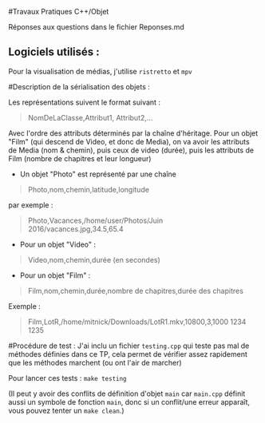 #Travaux Pratiques C++/Objet

Réponses aux questions dans le fichier Reponses.md

## Logiciels utilisés :

Pour la visualisation de médias, j'utilise `ristretto` et `mpv`



#Description de la sérialisation des objets :

Les représentations suivent le format suivant :

> NomDeLaClasse,Attribut1, Attribut2,...

Avec l'ordre des attributs déterminés par la chaîne d'héritage.
Pour un objet "Film" (qui descend de Video, et donc de Media),
on va avoir les attributs de Media (nom & chemin), puis ceux de video
(durée), puis les attributs de Film (nombre de chapitres et leur longueur)


* Un objet "Photo" est représenté par une chaîne

> Photo,nom,chemin,latitude,longitude
	
par exemple :

> Photo,Vacances,/home/user/Photos/Juin 2016/vacances.jpg,34.5,65.4

* Pour un objet "Video" :

> Video,nom,chemin,durée (en secondes)

* Pour un objet "Film" :

> Film,nom,chemin,durée,nombre de chapitres,durée des chapitres

Exemple : 

> Film,LotR,/home/mitnick/Downloads/LotR1.mkv,10800,3,1000 1234 1235


	
#Procédure de test :
J'ai inclu un fichier `testing.cpp` qui teste pas mal de méthodes définies
dans ce TP, cela permet de vérifier assez rapidement que les méthodes
marchent (ou ont l'air de marcher)

Pour lancer ces tests : `make testing`

(Il peut y avoir des conflits de définition d'objet `main` car `main.cpp`
définit aussi un symbole de fonction `main`, donc si un conflit/une erreur 
apparaît, vous pouvez tenter un `make clean`.)
